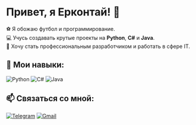# Привет, я Ерконтай! 👋

⚽ Я обожаю футбол и программирование.  
💻 Учусь создавать крутые проекты на **Python**, **C#** и **Java**.  
🚀 Хочу стать профессиональным разработчиком и работать в сфере IT.

## 🧠 Мои навыки:

![Python](https://img.shields.io/badge/-Python-3776AB?style=for-the-badge&logo=python&logoColor=white)
![C#](https://img.shields.io/badge/-C%23-239120?style=for-the-badge&logo=c-sharp&logoColor=white)
![Java](https://img.shields.io/badge/-Java-007396?style=for-the-badge&logo=java&logoColor=white)

## 📫 Связаться со мной:

[![Telegram](https://img.shields.io/badge/-@Erdaulet066-blue?style=flat&logo=telegram&logoColor=white)](https://t.me/erkoosh16)
[![Gmail](https://img.shields.io/badge/-Почта-red?style=flat&logo=gmail&logoColor=white)](mailto:твояпочта@gmail.com)

